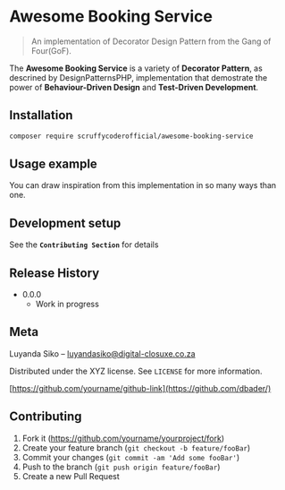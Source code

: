 # Awesome Booking Service
> An implementation of Decorator Design Pattern from the Gang of Four(GoF). 

The **Awesome Booking Service** is a variety of **Decorator Pattern**, as 
descrined by DesignPatternsPHP, implementation that demostrate the power 
of **Behaviour-Driven Design** and **Test-Driven Development**.

## Installation

```bash
composer require scruffycoderofficial/awesome-booking-service
```

## Usage example

You can draw inspiration from this implementation in so many ways than one.

## Development setup

See the **`Contributing Section`** for details

## Release History

* 0.0.0
    * Work in progress

## Meta

Luyanda Siko – luyandasiko@digital-closuxe.co.za

Distributed under the XYZ license. See ``LICENSE`` for more information.

[https://github.com/yourname/github-link](https://github.com/dbader/)

## Contributing

1. Fork it (<https://github.com/yourname/yourproject/fork>)
2. Create your feature branch (`git checkout -b feature/fooBar`)
3. Commit your changes (`git commit -am 'Add some fooBar'`)
4. Push to the branch (`git push origin feature/fooBar`)
5. Create a new Pull Request

<!-- Markdown link & img dfn's -->
[npm-image]: https://img.shields.io/npm/v/datadog-metrics.svg?style=flat-square
[npm-url]: https://npmjs.org/package/datadog-metrics
[npm-downloads]: https://img.shields.io/npm/dm/datadog-metrics.svg?style=flat-square
[travis-image]: https://img.shields.io/travis/dbader/node-datadog-metrics/master.svg?style=flat-square
[travis-url]: https://travis-ci.org/dbader/node-datadog-metrics
[wiki]: https://github.com/yourname/yourproject/wiki